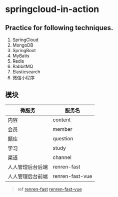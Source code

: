 # springcloud-in-action

## Practice for following techniques.

1. SpringCloud
2. MongoDB
3. SpringBoot
4. MyBatis
5. Redis
6. RabbitMQ
7. Elasticsearch
8. 微信小程序


## 模块

| 微服务      | 服务名             |
|----------|-----------------|
| 内容       | content         |
| 会员       | member          |
| 题库       | question        |
| 学习       | study           |
| 渠道       | channel         |
| 人人管理后台后端 | renren-fast     |
| 人人管理后台前端 | renren-fast-vue |

> ref
> [renren-fast](https://gitee.com/renrenio/renren-fast.git)
> [renren-fast-vue](https://gitee.com/renrenio/renren-fast-vue.git)

